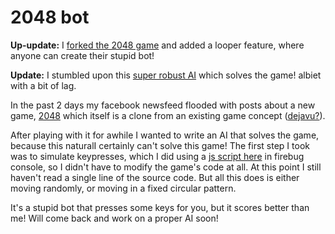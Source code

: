 2048 bot
==
**Up-update:** I [forked the 2048 game](http://keang.me/2048) and added a looper feature, where anyone can create their stupid bot!

**Update:** I stumbled upon this [super robust AI]( http://ov3y.github.io/2048-AI/) which solves the game! albiet with a bit of lag.

In the past 2 days my facebook newsfeed flooded with posts about a new game, [2048](http://gabrielecirulli.github.io/2048/) which itself is a clone from an existing game concept ([dejavu?](http://en.wikipedia.org/wiki/Flappy_Bird)).

After playing with it for awhile I wanted to write an AI that solves the game, because this naturalI certainly can't solve this game! The first step I took was to simulate keypresses, which I did using a [js script here](https://gist.github.com/keang/9502722) in firebug console, so I didn't have to modify the game's code at all. At this point I still haven't read a single line of the source code. But all this does is either moving randomly, or moving in a fixed circular pattern.

It's a stupid bot that presses some keys for you, but it scores better than me! Will come back and work on a proper AI soon!
